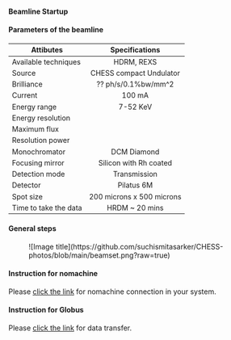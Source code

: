 
#### Beamline Startup 

#### Parameters of the beamline


| Attibutes | Specifications | 
| -------------- | :---------: | 
| Available techniques | HDRM, REXS | 
| Source | CHESS compact Undulator | 
| Brilliance| ?? ph/s/0.1%bw/mm^2 | 
| Current| 100 mA | 
| Energy range | 7-52 KeV | 
| Energy resolution | | 
| Maximum flux | | 
| Resolution power | | 
| Monochromator | DCM Diamond |
| Focusing mirror | Silicon with Rh coated |
| Detection mode | Transmission |  
| Detector| Pilatus 6M | 
| Spot size| 200 microns x 500 microns | 
| Time to take the data| HRDM ~ 20 mins | 






#### General steps

<figure markdown>
  ![Image title](https://github.com/suchismitasarker/CHESS-photos/blob/main/beamset.png?raw=true)
</figure>



#### Instruction for nomachine

Please [click the link](https://wiki.classe.cornell.edu/Computing/NoMachine) for nomachine connection in your system.


#### Instruction for Globus

Please [click the link](https://wiki.classe.cornell.edu/Computing/GlobusDataTransfer) for data transfer. 